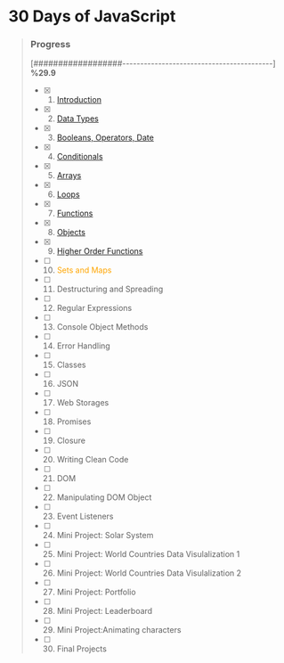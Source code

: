 # 30 Days of JavaScript

> ### Progress
>
> [##################------------------------------------------] **%29.9**
> 
> - [x] 1) [Introduction](https://github.com/ekurt/30DaysOfJavaScript/tree/main/day-1)
> - [x] 2) [Data Types](https://github.com/ekurt/30DaysOfJavaScript/tree/main/day-2)
> - [x] 3) [Booleans, Operators, Date](https://github.com/ekurt/30DaysOfJavaScript/tree/main/day-3)
> - [x] 4) [Conditionals](https://github.com/ekurt/30DaysOfJavaScript/tree/main/day-4)
> - [x] 5) [Arrays](https://github.com/ekurt/30DaysOfJavaScript/tree/main/day-5)
> - [x] 6) [Loops](https://github.com/ekurt/30DaysOfJavaScript/tree/main/day-6)
> - [x] 7) [Functions](https://github.com/ekurt/30DaysOfJavaScript/tree/main/day-7)
> - [x] 8) [Objects](https://github.com/ekurt/30DaysOfJavaScript/tree/main/day-8)
> - [x] 9) [Higher Order Functions](https://github.com/ekurt/30DaysOfJavaScript/tree/main/day-9)
> - [ ] 10) <span style="color: orange">Sets and Maps</span>
> - [ ] 11) Destructuring and Spreading
> - [ ] 12) Regular Expressions
> - [ ] 13) Console Object Methods
> - [ ] 14) Error Handling
> - [ ] 15) Classes
> - [ ] 16) JSON
> - [ ] 17) Web Storages
> - [ ] 18) Promises
> - [ ] 19) Closure
> - [ ] 20) Writing Clean Code
> - [ ] 21) DOM
> - [ ] 22) Manipulating DOM Object
> - [ ] 23) Event Listeners
> - [ ] 24) Mini Project: Solar System
> - [ ] 25) Mini Project: World Countries Data Visulalization 1
> - [ ] 26) Mini Project: World Countries Data Visulalization 2
> - [ ] 27) Mini Project: Portfolio
> - [ ] 28) Mini Project: Leaderboard
> - [ ] 29) Mini Project:Animating characters
> - [ ] 30) Final Projects